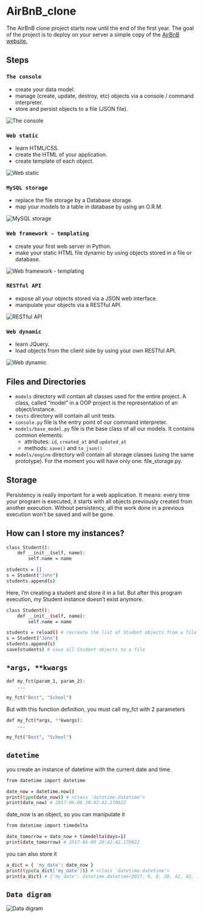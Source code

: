 # AirBnB_clone

The AirBnB clone project starts now until the end of the first year. The goal of the project is to deploy on your server a simple copy of the <a href="https://www.airbnb.com/">AirBnB website.</a>

## Steps

### `The console`

- create your data model.
- manage (create, update, destroy, etc) objects via a console / command interpreter.
- store and persist objects to a file (JSON file).

![The console](https://github.com/danaelshrbiny10/AirBnB_clone/assets/54659424/66abac04-da73-4e91-9747-f1ef3e51adf2)

### `Web static`

- learn HTML/CSS.
- create the HTML of your application.
- create template of each object.

![Web static](https://github.com/danaelshrbiny10/AirBnB_clone/assets/54659424/3a09f8aa-43db-408e-89b9-b13341a97a3a)

### `MySQL storage`

- replace the file storage by a Database storage.
- map your models to a table in database by using an O.R.M.

![MySQL storage](https://github.com/danaelshrbiny10/AirBnB_clone/assets/54659424/d82d9d3a-674a-480c-bc5b-b451f54b9fe6)

### `Web framework - templating`

- create your first web server in Python.
- make your static HTML file dynamic by using objects stored in a file or database.

![Web framework - templating](https://github.com/danaelshrbiny10/AirBnB_clone/assets/54659424/ed359454-5993-482b-804b-d348bb769fc8)

### `RESTful API`

- expose all your objects stored via a JSON web interface.
- manipulate your objects via a RESTful API.

![RESTful API](https://github.com/danaelshrbiny10/AirBnB_clone/assets/54659424/52ebf658-4899-4764-8ee3-ef56668d475c)

### `Web dynamic`

- learn JQuery.
- load objects from the client side by using your own RESTful API.

![Web dynamic](https://github.com/danaelshrbiny10/AirBnB_clone/assets/54659424/8a459893-da68-4006-99fd-1d7265054193)

## Files and Directories

- `models` directory will contain all classes used for the entire project. A class, called “model” in a OOP project is the representation of an object/instance.
- `tests` directory will contain all unit tests.
- `console.py` file is the entry point of our command interpreter.
- `models/base_model.py` file is the base class of all our models. It contains common elements:
  - attributes: `id`, `created_at` and `updated_at`
  - methods: `save()` and `to_json()`
- `models/engine` directory will contain all storage classes (using the same prototype). For the moment you will have only one: file_storage.py.

## Storage

Persistency is really important for a web application. It means: every time your program is executed, it starts with all objects previously created from another execution. Without persistency, all the work done in a previous execution won’t be saved and will be gone.

## How can I store my instances?

```bash
class Student():
    def __init__(self, name):
        self.name = name

students = []
s = Student("John")
students.append(s)
```

Here, I’m creating a student and store it in a list. But after this program execution, my Student instance doesn’t exist anymore.

```bash
class Student():
    def __init__(self, name):
        self.name = name

students = reload() # recreate the list of Student objects from a file
s = Student("John")
students.append(s)
save(students) # save all Student objects to a file
```

## `*args, **kwargs`

```bash
def my_fct(param_1, param_2):
    ...

my_fct("Best", "School")
```

But with this function definition, you must call my_fct with 2 parameters

```bash
def my_fct(*args, **kwargs):
    ...

my_fct("Best", "School")
```

## `datetime`

you create an instance of datetime with the current date and time.

```bash
from datetime import datetime

date_now = datetime.now()
print(type(date_now)) # <class 'datetime.datetime'>
print(date_now) # 2017-06-08 20:42:42.170922
```

date_now is an object, so you can manipulate it

```bash
from datetime import timedelta

date_tomorrow = date_now + timedelta(days=1)
print(date_tomorrow) # 2017-06-09 20:42:42.170922
```

you can also store it

```bash
a_dict = { 'my_date': date_now }
print(type(a_dict['my_date'])) # <class 'datetime.datetime'>
print(a_dict) # {'my_date': datetime.datetime(2017, 6, 8, 20, 42, 42, 170922)}
```

## `Data digram`

![Data digram](https://github.com/danaelshrbiny10/AirBnB_clone/assets/54659424/d4d58a7b-6a1c-4b03-b8aa-83129be474b8)
